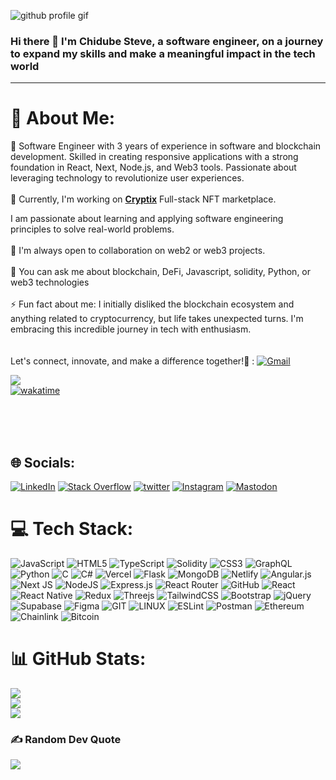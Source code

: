 ![github profile gif](https://github.com/chidubesteve/chidubesteve/assets/117487194/7b6d262b-6090-4c68-b24a-0c740792787a)


<!--- ![IMG_9890 (2)](https://github.com/chidubesteve/chidubesteve/assets/117487194/b929edd2-4c97-4b7e-884d-26d353405b68) --->

### Hi there 👋 I'm Chidube Steve, a software engineer, on a journey to expand my skills and make a meaningful impact in the tech world
----
# 💫 About Me:
💼 Software Engineer with 3 years of experience in software and blockchain development. Skilled in creating responsive applications with a strong foundation in React, Next, Node.js, and Web3 tools. Passionate about leveraging technology to revolutionize user experiences.<br><br>🔭 Currently, I'm working on **[Cryptix](https://github.com/chidubesteve/Cryptix-Front-End)** Full-stack NFT marketplace.
<!--- This is to deepen further my knowledge in the use cases and application of decentralization in the various real-life industries and sectors, while further honing my skills in blockchain development with the solidity programming language. --->
I am passionate about learning and applying software engineering principles to solve real-world problems.<br><br>🤝 I'm always open to collaboration on web2 or web3 projects.<br><br>💬 You can ask me about blockchain, DeFi, Javascript, solidity, Python, or web3 technologies<br><br>⚡ Fun fact about me: I initially disliked the blockchain ecosystem and anything related to cryptocurrency, but life takes unexpected turns. I'm embracing this incredible journey in tech with enthusiasm.<br><br><br>Let's connect, innovate, and make a difference together!🚀 :  [![Gmail](https://img.shields.io/badge/Gmail-D14836?style=for-the-badge&logo=gmail&logoColor=white)](mailto:anikechidube@gmail.com)


[![](https://visitcount.itsvg.in/api?id=chdidubesteve&icon=0&color=0)](https://visitcount.itsvg.in)   
[![wakatime](https://wakatime.com/badge/user/5f15c287-d1b2-4d55-aa9c-7fc946dc9f39.svg)](https://wakatime.com/@5f15c287-d1b2-4d55-aa9c-7fc946dc9f39?style=plastic)

<br><br><br>

## 🌐 Socials:
[![LinkedIn](https://img.shields.io/badge/LinkedIn-%230077B5.svg?logo=linkedin&logoColor=white)](https://linkedin.com/in/chidube-anike) [![Stack Overflow](https://img.shields.io/badge/-Stackoverflow-FE7A16?logo=stack-overflow&logoColor=white)](https://stackoverflow.com/users/22151593)  [![twitter](https://img.shields.io/twitter/follow/PhoenixWeb3Dev?style=plastic&logo=twitter&labelColor=595959&color=595959)](https://twitter.com/PhoenixWeb3Dev)   [![Instagram](https://img.shields.io/badge/Instagram-%23E4405F.svg?logo=Instagram&logoColor=white)](https://instagram.com/PhoenixDevHub) [![Mastodon](https://img.shields.io/badge/-MASTODON-%232B90D9?style=for-the-badge&logo=mastodon&logoColor=white)](https://mastodon.social/@Web3Phoenix) 

# 💻 Tech Stack:
![JavaScript](https://img.shields.io/badge/javascript-%23323330.svg?style=for-the-badge&logo=javascript&logoColor=%23F7DF1E) ![HTML5](https://img.shields.io/badge/html5-%23E34F26.svg?style=for-the-badge&logo=html5&logoColor=white) ![TypeScript](https://img.shields.io/badge/typescript-%23007ACC.svg?style=for-the-badge&logo=typescript&logoColor=white) ![Solidity](https://img.shields.io/badge/Solidity-%23363636.svg?style=for-the-badge&logo=solidity&logoColor=white) ![CSS3](https://img.shields.io/badge/css3-%231572B6.svg?style=for-the-badge&logo=css3&logoColor=white) ![GraphQL](https://img.shields.io/badge/-GraphQL-E10098?style=for-the-badge&logo=graphql&logoColor=white) ![Python](https://img.shields.io/badge/python-3670A0?style=for-the-badge&logo=python&logoColor=ffdd54) ![C](https://img.shields.io/badge/c-%2300599C.svg?style=for-the-badge&logo=c&logoColor=white) ![C#](https://img.shields.io/badge/c%23-%23239120.svg?style=for-the-badge&logo=c-sharp&logoColor=white) ![Vercel](https://img.shields.io/badge/vercel-%23000000.svg?style=for-the-badge&logo=vercel&logoColor=white) ![Flask](https://img.shields.io/badge/flask-%23000.svg?style=for-the-badge&logo=flask&logoColor=white) ![MongoDB](https://img.shields.io/badge/MongoDB-%234ea94b.svg?style=for-the-badge&logo=mongodb&logoColor=white) ![Netlify](https://img.shields.io/badge/netlify-%23000000.svg?style=for-the-badge&logo=netlify&logoColor=#00C7B7) ![Angular.js](https://img.shields.io/badge/angular.js-%23E23237.svg?style=for-the-badge&logo=angularjs&logoColor=white) ![Next JS](https://img.shields.io/badge/Next-black?style=for-the-badge&logo=next.js&logoColor=white) ![NodeJS](https://img.shields.io/badge/node.js-6DA55F?style=for-the-badge&logo=node.js&logoColor=white) ![Express.js](https://img.shields.io/badge/express.js-%23404d59.svg?style=for-the-badge&logo=express&logoColor=%2361DAFB) ![React Router](https://img.shields.io/badge/React_Router-CA4245?style=for-the-badge&logo=react-router&logoColor=white) ![GitHub](https://img.shields.io/badge/GitHub-%23121011.svg?style=for-the-badge&logo=github&logoColor=white) ![React](https://img.shields.io/badge/react-%2320232a.svg?style=for-the-badge&logo=react&logoColor=%2361DAFB) ![React Native](https://img.shields.io/badge/react_native-%2320232a.svg?style=for-the-badge&logo=react&logoColor=%2361DAFB) ![Redux](https://img.shields.io/badge/redux-%23593d88.svg?style=for-the-badge&logo=redux&logoColor=white) ![Threejs](https://img.shields.io/badge/threejs-black?style=for-the-badge&logo=three.js&logoColor=white) ![TailwindCSS](https://img.shields.io/badge/tailwindcss-%2338B2AC.svg?style=for-the-badge&logo=tailwind-css&logoColor=white)  ![Bootstrap](https://img.shields.io/badge/bootstrap-%23563D7C.svg?style=for-the-badge&logo=bootstrap&logoColor=white) ![jQuery](https://img.shields.io/badge/jquery-%230769AD.svg?style=for-the-badge&logo=jquery&logoColor=white) 	![Supabase](https://img.shields.io/badge/Supabase-3ECF8E?style=for-the-badge&logo=supabase&logoColor=white) 	![Figma](https://img.shields.io/badge/figma-%23F24E1E.svg?style=for-the-badge&logo=figma&logoColor=white) ![GIT](https://img.shields.io/badge/Git-fc6d26?style=for-the-badge&logo=git&logoColor=white) ![LINUX](https://img.shields.io/badge/Linux-FCC624?style=for-the-badge&logo=linux&logoColor=black) ![ESLint](https://img.shields.io/badge/ESLint-4B3263?style=for-the-badge&logo=eslint&logoColor=white) ![Postman](https://img.shields.io/badge/Postman-FF6C37?style=for-the-badge&logo=postman&logoColor=white) ![Ethereum](https://img.shields.io/badge/Ethereum-3C3C3D?style=for-the-badge&logo=Ethereum&logoColor=white) ![Chainlink](https://img.shields.io/badge/Chainlink-375BD2?style=for-the-badge&logo=Chainlink&logoColor=white) ![Bitcoin](https://img.shields.io/badge/Bitcoin-000?style=for-the-badge&logo=bitcoin&logoColor=white)
# 📊 GitHub Stats:
![](https://github-readme-stats.vercel.app/api?username=chidubesteve&theme=dark&hide_border=true&include_all_commits=true&count_private=true)<br/>
![](https://github-readme-streak-stats.herokuapp.com/?user=chidubesteve&theme=dark&hide_border=true)<br/>
![](https://github-readme-stats.vercel.app/api/top-langs/?username=chidubesteve&theme=dark&hide_border=true&include_all_commits=true&count_private=true&layout=compact)



<!---  ## 🏆 GitHub Trophies
![](https://github-profile-trophy.vercel.app/?username=chidubesteve&theme=discord&no-frame=false&no-bg=false&margin-w=4)

### 🔝 Top Contributed Repo
![](https://github-contributor-stats.vercel.app/api?username=chidubesteve&limit=5&theme=dark&combine_all_yearly_contributions=true) --->

### ✍️ Random Dev Quote
![](https://quotes-github-readme.vercel.app/api?type=horizontal&theme=dark)


<!-- ![](https://komarev.com/ghpvc/?username=chidubesteve&style=flat-square) -->
<!--
## 💰 You can help me by Donating
[![BuyMeACoffee](https://img.shields.io/badge/Buy%20Me%20a%20Coffee-ffdd00?style=for-the-badge&logo=buy-me-a-coffee&logoColor=black)](https://buymeacoffee.com/Web3Phoenix) --->



